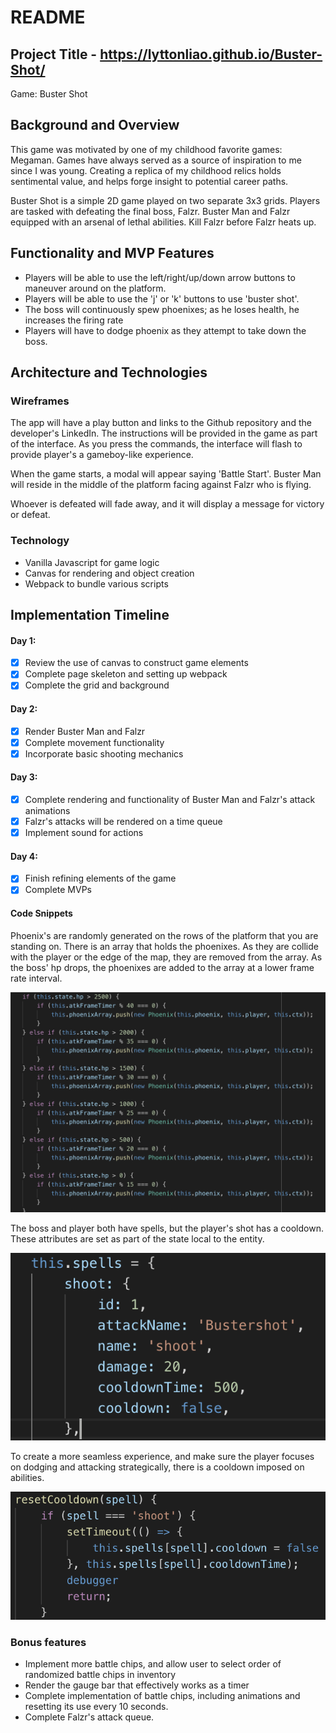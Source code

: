 # README

## Project Title - https://lyttonliao.github.io/Buster-Shot/

Game: Buster Shot

## Background and Overview

This game was motivated by one of my childhood favorite games: Megaman. Games have always served as a source of inspiration to me since I was young. Creating a replica of my childhood relics holds sentimental value, and helps forge insight to potential career paths.

Buster Shot is a simple 2D game played on two separate 3x3 grids. Players are tasked with defeating the final boss, Falzr. Buster Man and Falzr equipped with an arsenal of lethal abilities. Kill Falzr before Falzr heats up.

## Functionality and MVP Features
    
* Players will be able to use the left/right/up/down arrow buttons to maneuver around on the platform.
* Players will be able to use the 'j' or 'k' buttons to use 'buster shot'.
* The boss will continuously spew phoenixes; as he loses health, he increases the firing rate
* Players will have to dodge phoenix as they attempt to take down the boss.

## Architecture and Technologies

### Wireframes

The app will have a play button and links to the Github repository and the developer's LinkedIn. The instructions will be provided in the game as part of the interface. As you press the commands, the interface will flash to provide player's a gameboy-like experience.

When the game starts, a modal will appear saying 'Battle Start'. Buster Man will reside in the middle of the platform facing against Falzr who is flying.

Whoever is defeated will fade away, and it will display a message for victory or defeat.

### Technology 

* Vanilla Javascript for game logic
* Canvas for rendering and object creation
* Webpack to bundle various scripts

## Implementation Timeline

#### Day 1:
- [x] Review the use of canvas to construct game elements
- [x] Complete page skeleton and setting up webpack
- [x] Complete the grid and background

#### Day 2:
- [x] Render Buster Man and Falzr
- [x] Complete movement functionality
- [x] Incorporate basic shooting mechanics

#### Day 3:
- [x] Complete rendering and functionality of Buster Man and Falzr's attack animations
- [x] Falzr's attacks will be rendered on a time queue
- [x] Implement sound for actions

#### Day 4:
- [x] Finish refining elements of the game
- [x] Complete MVPs

#### Code Snippets

Phoenix's are randomly generated on the rows of the platform that you are standing on. There is an array that holds the phoenixes. As they are collide with the player or the edge of the map, they are removed from the array. As the boss' hp drops, the phoenixes are added to the array at a lower frame rate interval.

![alt text](https://github.com/lyttonliao/Buster-Shot/blob/master/assets/images/phoenix.png)

The boss and player both have spells, but the player's shot has a cooldown. These attributes are set as part of the state local to the entity.

![alt text](https://github.com/lyttonliao/Buster-Shot/blob/master/assets/images/spell.png)

To create a more seamless experience, and make sure the player focuses on dodging and attacking strategically, there is a cooldown imposed on abilities.

![alt text](https://github.com/lyttonliao/Buster-Shot/blob/master/assets/images/resetcd.png)

### Bonus features
* Implement more battle chips, and allow user to select order of randomized battle chips in inventory
* Render the gauge bar that effectively works as a timer
* Complete implementation of battle chips, including animations and resetting its use every 10 seconds.
* Complete Falzr's attack queue.
